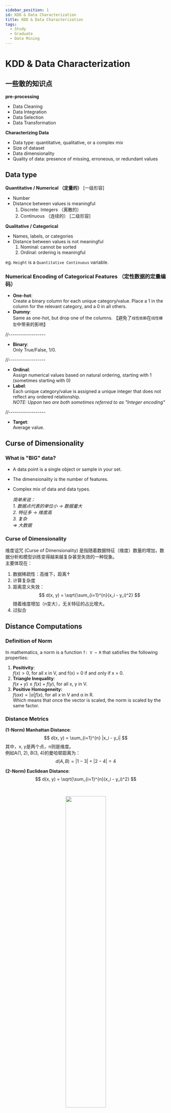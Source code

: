 ```yaml
---
sidebar_position: 1
id: KDD & Data Characterization
title: KDD & Data Characterization
tags:
  - Study
  - Graduate
  - Data Mining
---
```


# KDD & Data Characterization

## 一些散的知识点

**pre-processing**
- Data Cleaning
- Data Integration
- Data Selection
- Data Transformation

**Characterizing Data**
- Data type: quantitative, qualitative, or a complex mix
- Size of dataset
- Data dimensionality
- Quality of data: presence of missing, erroneous, or redundant values


## Data type

**Quantitative / Numerical （定量的）**  [一级形容]
- Number
- Distance between values is meaningful
    1. Discrete: Integers （离散的）
    2. Continuous （连续的）    [二级形容]

**Qualitative / Categorical**
- Names, labels, or categories
- Distance between values is not meaningful
    1. Nominal: cannot be sorted
    2. Ordinal: ordering is meaningful

eg. `Height` is a `Quantitative Continuous` variable.

### Numerical Encoding of Categorical Features （定性数据的定量编码）

- **One-hot**:  
Create a binary column for each unique category/value. Place a 1 in the column for the relevant category, and a 0 in all others.  
- **Dummy**:  
Same as one-hot, but drop one of the columns. 【避免了`线性依赖`在`线性模型`中带来的影响】

//------------------

- **Binary**:  
Only True/False, 1/0.

//------------------
- **Ordinal**:  
Assign numerical values based on natural ordering, starting with 1 (sometimes starting with 0)  
- **Label**:  
Each unique category/value is assigned a unique integer that does not reflect any ordered relationship.  
*NOTE: Uppon two are both sometimes referred to as "Integer encoding"*

//------------------

- **Target**:  
Average value.

## Curse of Dimensionality

### What is "BIG" data?

- A data point is a single object or sample in your set.
- The dimensionality is the number of features.
- Complex mix of data and data types.  

    *简单来说：*  
    *1. 数据点代表的单位小 -> 数据量大*  
    *2. 特征多 -> 维度高*  
    *3. 复杂*  
    *=> 大数据*

### Curse of Dimensionality

维度诅咒 (Curse of Dimensionality) 是指随着数据特征（维度）数量的增加，数据分析和模型训练变得越来越复杂甚至失效的一种现象。  
主要体现在：  
1. 数据稀疏性：高维下，距离↑
2. 计算复杂度
3. 距离意义失效：  
$$
d(x, y) = \sqrt{\sum_{i=1}^{n}(x_i - y_i)^2}
$$
随着维度增加（n变大），无关特征的占比增大。  
4. 过拟合

## Distance Computations

### Definition of Norm
In mathematics, a norm is a function `f: V → R` that satisfies the following properties:  
1. **Positivity**:  
$f(x) > 0$, for all x in V, and f(x) = 0 if and only if x = 0.
2. **Triangle Inequality**:  
$f(x + y) ≤ f(x) + f(y)$, for all x, y in V.
3. **Positive Homogeneity:**  
$f(αx) = |α|f(x)$, for all x in V and α in R.  
Which means that once the vector is scaled, the norm is scaled by the same factor.

### Distance Metrics
**(1-Norm) Manhattan Distance**:
$$
d(x, y) = \sum_{i=1}^{n} |x_i - y_i|
$$
其中，x, y是两个点，n则是维度。  
例如A(1, 2), B(3, 4)的曼哈顿距离为：
$$
d(A, B) = |1-3| + |2-4| = 4
$$

**(2-Norm) Euclidean Distance**:
$$
d(x, y) = \sqrt{\sum_{i=1}^{n}(x_i - y_i)^2}
$$

<br>
<p align="center">
    <img src="https://jcqn.oss-cn-beijing.aliyuncs.com/img_blog/514DM_1.png" width="50%">
</p>



=> 两者都是`Minkowski Distance`的特例

***Minkowski Distance (p-Norm / Lp Norm):***
$$
d(x, y) = (\sum_{i=1}^{n} |x_i - y_i|^p)^{\frac{1}{p}}
$$

可知，无穷范数（∞-Norm）：
$$
d(x, y) = \max_{i} |x_i - y_i|
$$
这是因为遵守p-Norm的定义，当p趋近于无穷时，范数逐渐接近向量中最大分量的绝对值（指数爆炸嘛）
